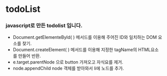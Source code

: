 # todoList
### javascript로 만든 todolist 입니다.
- Document.getElementeById( ) 메서드를 이용해 주어진 ID와 일치하는 DOM 요소를 찾기.
- Document.createElement( ) 메서드를 이용해 지정한 tagName의 HTML요소를 만들어 반환.
- e.target.parentNode 으로 button 가져오고 자식요를 제거.
- node.appendChild node 객체를 받아와서 li에 노드를 추가.

